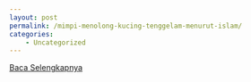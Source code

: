 ```yaml
---
layout: post
permalink: /mimpi-menolong-kucing-tenggelam-menurut-islam/
categories:
    - Uncategorized
---
```


[Baca Selengkapnya](/09)